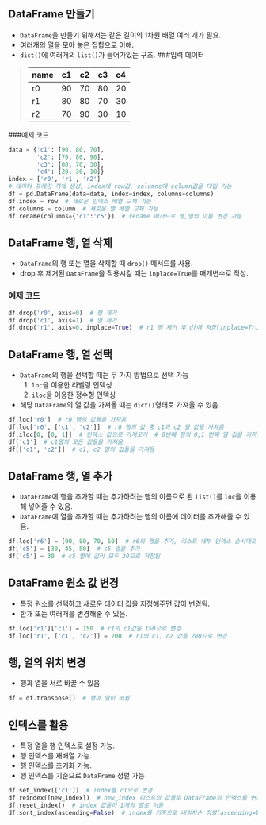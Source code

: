 ## DataFrame 만들기
- `DataFrame`을 만들기 위해서는 같은 길이의 1차원 배열 여러 개가 필요.
- 여러개의 열을 모아 놓은 집합으로 이해.
- `dict()`에 여러개의 `list()`가 들어가있는 구조.
###입력 데이터
> |name|c1|c2|c3|c4|
> :---|:---:|:---:|:---:|:---
> r0|90|70|80|20
> r1|80|80|70|30
> r2|70|90|30|10
> 
###예제 코드
```python
data = {'c1': [90, 80, 70],
        'c2': [70, 80, 90],
        'c3': [80, 70, 30],
        'c4': [20, 30, 10]}
index = ['r0', 'r1', 'r2']
# 데이터 프레임 객체 생성, index에 row값, columns에 column값을 대입 가능
df = pd.DataFrame(data=data, index=index, columns=columns)
df.index = row  # 새로운 인덱스 배열 교체 가능
df.columns = column  # 새로운 열 배열 교체 가능
df.rename(columns={'c1':'c5'})  # rename 메서드로 행,열의 이름 변경 가능
```

## DataFrame 행, 열 삭제
- `DataFrame`의 행 또는 열을 삭제할 때 `drop()` 메서드를 사용.
- drop 후 제거된 `DataFrame`을 적용시킬 때는 `inplace=True`를 매개변수로 작성.
### 예제 코드
```python
df.drop('r0', axis=0)  # 행 제거
df.drop('c1', axis=1)  # 열 제거
df.drop('r1', axis=0, inplace=True)  # r1 행 제거 후 df에 저장(inplace=True)
```

## DataFrame 행, 열 선택
- `DataFrame`의 행을 선택할 때는 두 가지 방법으로 선택 가능
    1. `loc`을 이용한 라벨링 인덱싱
    2. `iloc`을 이용한 정수형 인덱싱
- 해당 `DataFrame`의 열 값을 가져올 때는 `dict()`형태로 가져올 수 있음.    
```python
df.loc['r0']  # r0 행의 값들을 가져옴
df.loc['r0', ['c1', 'c2']]  # r0 행의 값 중 c1과 c2 열 값을 가져옴
df.iloc[0, [0, 1]]  # 인덱스 값으로 가져오기  # 0번째 행의 0,1 번째 열 값을 가져옴
df['c1']  # c1열의 모든 값들을 가져옴
df[['c1', 'c2']]  # c1, c2 열의 값들을 가져옴
```

## DataFrame 행, 열 추가
- `DataFrame`에 행을 추가할 때는 추가하려는 행의 이름으로 된 `list()`를 `loc`을 이용해 넣어줄 수 있음.
- `DataFrame`에 열을 추가할 때는 추가하려는 행의 이름에 데이터를 추가해줄 수 있음.
```python
df.loc['r6'] = [90, 80, 70, 60]  # r6의 행을 추가, 리스트 내부 인덱스 순서대로 c1, c2, c3, c4
df['c5'] = [30, 45, 50]  # c5 열을 추가
df['c5'] = 30  # c5 열에 값이 모두 30으로 저장됨
```

## DataFrame 원소 값 변경
- 특정 원소를 선택하고 새로운 데이터 값을 지정해주면 값이 변경됨.
- 한개 또는 여러개를 변경해줄 수 있음.
```python
df.loc['r1']['c1'] = 150  # r1의 c1값을 150으로 변경
df.loc['r1', ['c1', 'c2']] = 200  # r1의 c1, c2 값을 200으로 변경
```

## 행, 열의 위치 변경
- 행과 열을 서로 바꿀 수 있음.
```python
df = df.transpose()  # 행과 열이 바뀜 
```

## 인덱스를 활용
- 특정 열을 행 인덱스로 설정 가능.
- 행 인덱스를 재배열 가능.
- 행 인덱스를 초기화 가능.
- 행 인덱스를 기준으로 `DataFrame` 정렬 가능
```python
df.set_index(['c1'])  # index를 c1으로 변경
df.reindex([new_index])  # new_index 리스트의 값들로 DataFrame의 인덱스를 변경
df.reset_index()  # index 값들이 1개의 열로 이동
df.sort_index(ascending=False)  # index를 기준으로 내림차순 정렬(ascending=True라면 오름차순)
```

